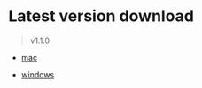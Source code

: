 # Latest version download

> v1.1.0

- [mac](https://github.com/train-snkrs/pkgs-winner-tools/releases/download/v1.1.0-mac/winner-tools-1.1.0.dmg)

- [windows](https://github.com/train-snkrs/pkgs-winner-tools/releases/download/v1.1.0-windows/winner-tools.Setup.1.1.0.exe)
